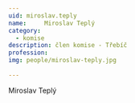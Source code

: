 ```yaml
---
uid: miroslav.teply
name:     Miroslav Teplý
category:
  - komise
description: člen komise - Třebíč
profession: 
img: people/miroslav-teply.jpg
  
---
```


Miroslav Teplý
